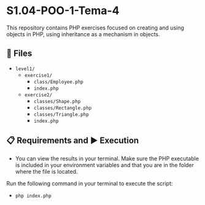 # S1.04-POO-1-Tema-4

This repository contains PHP exercises focused on creating and using objects in PHP, using inheritance as a mechanism in objects.

## 📁 Files

- `level1/`
  - `exercise1/`
    - `class/Employee.php`
    - `index.php`
  - `exercise2/`
    - `classes/Shape.php`
    - `classes/Rectangle.php`
    - `classes/Triangle.php`
    - `index.php`

## 📋 Requirements and ▶️ Execution


- You can view the results in your terminal. Make sure the PHP executable is included in your environment variables and that you are in the folder where the file is located.

Run the following command in your terminal to execute the script:

- `php index.php`
